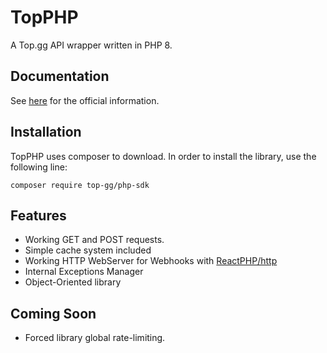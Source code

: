 # TopPHP
A Top.gg API wrapper written in PHP 8.

## Documentation
See [here](docs.md) for the official information.

## Installation
TopPHP uses composer to download. In order to install the library, use the following line:

`composer require top-gg/php-sdk`

## Features

* Working GET and POST requests.
* Simple cache system included
* Working HTTP WebServer for Webhooks with [ReactPHP/http](https://github.com/reactphp/http)
* Internal Exceptions Manager
* Object-Oriented library

## Coming Soon
* Forced library global rate-limiting.
